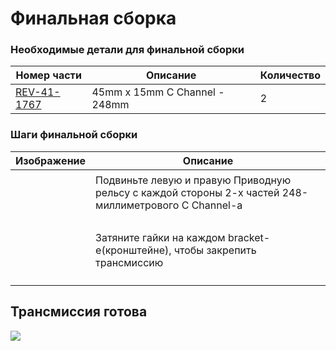# Финальная сборка

### Необходимые детали для финальной сборки

| Номер части                                             | Описание                      | Количество |
| ------------------------------------------------------- | ----------------------------- | ---------- |
| [REV-41-1767](https://www.revrobotics.com/rev-41-1767/) | 45mm x 15mm C Channel - 248mm | 2          |

### Шаги финальной сборки

| Изображение                                                                                                                                                                                                                                                                         | Описание                                                                                             |
| ----------------------------------------------------------------------------------------------------------------------------------------------------------------------------------------------------------------------------------------------------------------------------------- | ---------------------------------------------------------------------------------------------------- |
| <p><img src="https://2589213514-files.gitbook.io/~/files/v0/b/gitbook-x-prod.appspot.com/o/spaces%2FH9K1InCLC1ZxIkdPJt31%2Fuploads%2Ff1mRSOvv1cQvoUgHhtcv%2Fimage14.png?alt=media&#x26;token=2a266a2e-90b5-4542-b377-5e740c21b2ab" alt="" data-size="original"></p><p>​</p>         | Подвиньте левую и правую Приводную рельсу с каждой стороны 2-х частей 248-миллиметрового C Channel-a |
| <p>​</p><p><img src="https://2589213514-files.gitbook.io/~/files/v0/b/gitbook-x-prod.appspot.com/o/spaces%2FH9K1InCLC1ZxIkdPJt31%2Fuploads%2FLOWAt7ubgAQrJq4FXwlf%2Fimage13.png?alt=media&#x26;token=ab9b4c44-cf7b-4faf-a4ca-fdc71562e690" alt="" data-size="original"></p><p>​</p> | Затяните гайки на каждом bracket-е(кронштейне), чтобы закрепить трансмиссию                          |

## Трансмиссия готова

![](https://2589213514-files.gitbook.io/\~/files/v0/b/gitbook-x-prod.appspot.com/o/spaces%2FH9K1InCLC1ZxIkdPJt31%2Fuploads%2FXOpHohcQfcpzK5lp3cw0%2Fimage9.png?alt=media\&token=fc36c0bc-7a2e-45ab-a8d5-3bfe00fc4e15)
